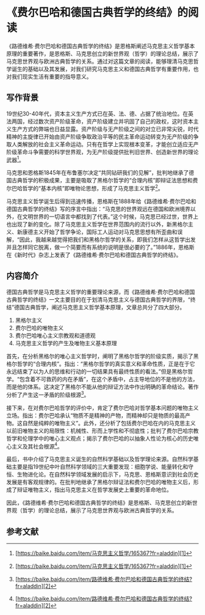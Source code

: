 # 《费尔巴哈和德国古典哲学的终结》的阅读
<!--《费尔巴哈和德国古典哲学的终结》是恩格斯1886年作品，是恩格斯、马克思创立的新世界观（哲学）的理论总结，展示了马克思世界观与欧洲古典哲学的关系。-->
<!--2019-04-12-->
<!--马克思主义, 哲学, 德国古典哲学, 黑格尔, 费尔巴哈-->

《路德维希·费尔巴哈和德国古典哲学的终结》是恩格斯阐述马克思主义哲学基本原理的重要著作，是恩格斯、马克思创立的新世界观（哲学）的理论总结，展示了马克思世界观与欧洲古典哲学的关系。通过对这篇文章的阅读，能够理清马克思哲学诞生的基础以及其发展，对我们研究马克思主义和德国古典哲学有重要作用，也对我们现实生活有重要的指导意义。

## 写作背景

19世纪30-40年代，资本主义生产方式已在英、法、德、占据了统治地位。在英法两国，经过数次资产阶级革命，资产阶级建立并巩固了自己的政权，这时资本主义生产方式的弊端也日益显露。资产阶级与无产阶级之间的对立已非常尖锐，时代精神的主旋律已开始由资产阶级争取政治平等的民主革命运动转变为无产阶级的争取人类解放的社会主义革命运动。只有在哲学上实现根本变革，才能创立适应无产阶级革命斗争需要的科学世界观，为无产阶级提供批判旧世界、创造新世界的理论武器[^baike-ma]。

马克思和恩格斯1845年在布鲁塞尔决定“共同钻研我们的见解”，批判地继承了德国古典哲学的积极成果，主要是吸取了黑格尔哲学的“合理内核”即辩证法思想和费尔巴哈哲学的“基本内核”即唯物论思想，形成了马克思主义哲学[^baike-ma]。

马克思主义哲学诞生后得到迅速传播，恩格斯在1888年给《路德维希·费尔巴哈和德国古典哲学的终结》写的序言中指出：“马克思的世界观远在德国和欧洲境界以外，在文明世界的一切语言中都找到了代表。”这个时候，马克思已经过世，世界上也出现了新的变化。除了马克思主义哲学在世界范围内的流行以外，新黑格尔主义、新康德主义开始了哲学争论，国际工人运动对马克思思想有所歪曲和误解，“因此，我越来越觉得把我们和黑格尔哲学的关系，即我们怎样从这哲学出发并且怎样同它脱离，做一个简要而有系统的说明是很必要的了。”1886年，恩格斯在《新时代》杂志上发表了《路德维希·费尔巴哈和德国古典哲学的终结》。

## 内容简介

德国古典哲学是马克思主义哲学的重要理论来源，而《路德维希·费尔巴哈和德国古典哲学的终结》一文主要目的在于划清马克思主义与德国古典哲学的界限，“终结”德国古典哲学，阐述马克思主义哲学基本原理，文章总共分了四大部分。

1. 黑格尔主义
2. 费尔巴哈的唯物主义
3. 费尔巴哈唯心主义宗教观和道德观
4. 马克思主义哲学的产生及唯物主义基本原理

首先，在分析黑格尔的唯心主义哲学时，阐明了黑格尔哲学的阶级实质，揭示了黑格尔哲学的“合理内核”。指出：“黑格尔哲学的真实意义和革命性质，正是在于它永远结束了以为人的思维和行动的一切结果具有最终性质的看法。”但是黑格尔哲学。“包含着不可救药的内在矛盾”，在这个矛盾中，占主导地位的不是他的方法，而是他的体系。这决定了黑格尔不能从他的辩证方法中作出明确的革命结论。著作分析了产生这一矛盾的阶级根源[^baike-fei]。

接下来，在对费尔巴哈哲学的评价中，肯定了费尔巴哈对哲学基本问题的唯物主义立场。指出：费尔巴哈承认“物质不是精神的产物，而精神却只是物质的最高产物。这自然是纯粹的唯物主义”。此外，还分析了包括费尔巴哈在内的马克思主义以前旧唯物主义的局限性：机械性、形而上学性和不彻底性；批判了费尔巴哈宗教哲学和伦理学中的唯心主义观点；揭示了费尔巴哈的以抽象人性论为核心的历史唯心主义及其社会根源[^baike-fei]。

最后，书中介绍了马克思主义诞生的自然科学基础以及哲学理论来源。自然科学基础主要是指19世纪中叶自然科学领域的三大重要发现：细胞学说、能量转化和守恒、生物进化论。在自然科学领域发展的启示下，马克思、恩格斯意识到社会历史发展是有客观规律的。在批判地继承了黑格尔辩证法和费尔巴哈的唯物主义后，形成了辩证唯物主义，指出马克思主义在哲学发展史上重要的革命地位。

因此，《路德维希·费尔巴哈和德国古典哲学的终结》是恩格斯、马克思创立的新世界观（哲学）的理论总结，展示了马克思世界观与欧洲古典哲学的关系。

## 参考文献

[^baike-ma]: [https://baike.baidu.com/item/马克思主义哲学/165367?fr=aladdin][1]
[^baike-fei]: [https://baike.baidu.com/item/路德维希·费尔巴哈和德国古典哲学的终结?fr=aladdin][2]

[1]: https://baike.baidu.com/item/马克思主义哲学/165367?fr=aladdin
[2]: https://baike.baidu.com/item/路德维希·费尔巴哈和德国古典哲学的终结?fr=aladdin